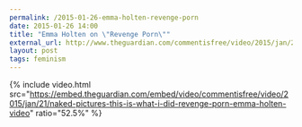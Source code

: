 ```yaml
---
permalink: /2015-01-26-emma-holten-revenge-porn
date: 2015-01-26 14:00
title: "Emma Holten on \"Revenge Porn\""
external_url: http://www.theguardian.com/commentisfree/video/2015/jan/21/naked-pictures-this-is-what-i-did-revenge-porn-emma-holten-video
layout: post
tags: feminism
---
```


{% include video.html src="https://embed.theguardian.com/embed/video/commentisfree/video/2015/jan/21/naked-pictures-this-is-what-i-did-revenge-porn-emma-holten-video" ratio="52.5%" %}
